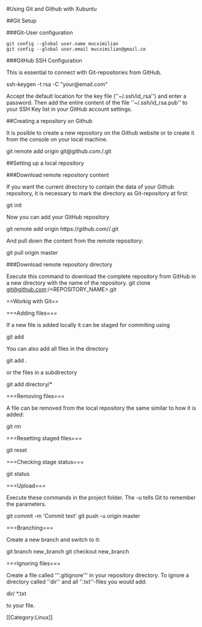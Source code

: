 #Using Git and Github with Xubuntu

##Git Setup

###Git-User configuration

    git config --global user.name mucximilian
    git config --global user.email mucximilian@gmail.co

###GitHub SSH Configuration

This is essential to connect with Git-repositories from GitHub.

<source lang="bash">
ssh-keygen -t rsa -C "your@email.com"
</source>

Accept the default location for the key file (''~/.ssh/id_rsa'') and enter a password. 
Then add the entire content of the file ''~/.ssh/id_rsa.pub'' to your SSH Key list in your GitHub account settings.

##Creating a repository on Github

It is posible to create a new repository on the Github website or to create it from the console on your local machine.

<source lang="bash">
git remote add origin git@github.com:<USERNAME>/<REPOSITORY>.git 
</source>

##Setting up a local repository

###Download remote repository content

If you want the current directory to contain the data of your Github repository, it is necessary to mark the directory as Git-repository at first:

<source lang="bash">
git init
</source>

Now you can add your GitHub repository

<source lang="bash">
git remote add origin https://github.com/<USERNAME>/<REPOSITORY_NAME>.git
</source>

And pull down the content from the remote repository:

<source lang="bash">
git pull origin master
</source>

###Download remote repository directory

Execute this command to download the complete repository from GitHub in a new directory with the name of the repository.
<source lang="bash">
git clone git@github.com:<USERNAME>/<REPOSITORY_NAME>.git
</source>

==Workig with Git==

===Adding files===

If a new file is added locally it can be staged for commiting using

<source lang="bash">
git add <file>
</source>

You can also add all files in the directory

<source lang="bash">
git add .
</source>

or the files in a subdirectory

<source lang="bash">
git add directory/*
</source>

===Removing files===

A file can be removed from the local repository the same similar to how it is added:

<source lang="bash">
git rm <file>
</source>

===Resetting staged files===

<source lang="bash">
git reset
</source>

===Checking stage status===

<source lang="bash">
git status
</source>

===Upload===

Execute these commands in the project folder. The -u tells Git to remember the parameters.

<source lang="bash">
git commit -m 'Commit text'
git push -u origin master
</source>

===Branching===

Create a new branch and switch to it: 

<source lang="bash">
git branch new_branch
git checkout new_branch
</source>

===Ignoring files===

Create a file called '''.gitignore''' in your repository directory. To ignore a directory called ''dir'' and all ''.txt''-files you would add:

<source lang="bash">
dir/
*.txt
</source>

to your file.

[[Category:Linux]]
